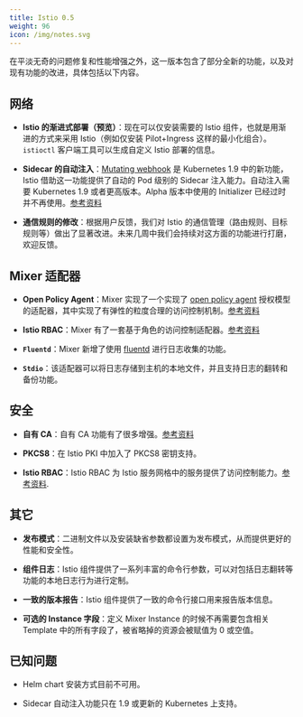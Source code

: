 ```yaml
---
title: Istio 0.5
weight: 96
icon: /img/notes.svg
---
```


在平淡无奇的问题修复和性能增强之外，这一版本包含了部分全新的功能，以及对现有功能的改进，具体包括以下内容。

## 网络

- **Istio 的渐进式部署（预览）**：现在可以仅安装需要的 Istio 组件，也就是用渐进的方式来采用 Istio（例如仅安装 Pilot+Ingress 这样的最小化组合）。`istioctl` 客户端工具可以生成自定义 Istio 部署的信息。

- **Sidecar 的自动注入**：[Mutating webhook](https://github.com/kubernetes/kubernetes/blob/master/CHANGELOG-1.9.md#api-machinery) 是 Kubernetes 1.9 中的新功能，Istio 借助这一功能提供了自动的 Pod 级别的 Sidecar 注入能力。自动注入需要 Kubernetes 1.9 或者更高版本。Alpha 版本中使用的 Initializer 已经过时并不再使用。[参考资料](/zh/docs/setup/kubernetes/sidecar-injection/#sidecar-的自动注入)

- **通信规则的修改**：根据用户反馈，我们对 Istio 的通信管理（路由规则、目标规则等）做出了显著改进。未来几周中我们会持续对这方面的功能进行打磨，欢迎反馈。

## Mixer 适配器

- **Open Policy Agent**：Mixer 实现了一个实现了 [open policy agent](https://www.openpolicyagent.org) 授权模型的适配器，其中实现了有弹性的粒度合理的访问控制机制。[参考资料](https://docs.google.com/document/d/1U2XFmah7tYdmC5lWkk3D43VMAAQ0xkBatKmohf90ICA)

- **Istio RBAC**：Mixer 有了一套基于角色的访问控制适配器。[参考资料](/zh/docs/concepts/security/#授权和鉴权)

- **`Fluentd`**：Mixer 新增了使用 [fluentd](https://www.fluentd.org) 进行日志收集的功能。

- **`Stdio`**：该适配器可以将日志存储到主机的本地文件，并且支持日志的翻转和备份功能。

## 安全

- **自有 CA**：自有 CA 功能有了很多增强。[参考资料](/zh/docs/tasks/security/plugin-ca-cert/)

- **PKCS8**：在 Istio PKI 中加入了 PKCS8 密钥支持。

- **Istio RBAC**：Istio RBAC 为 Istio 服务网格中的服务提供了访问控制能力。[参考资料](/zh/docs/concepts/security/#授权和鉴权).

## 其它

- **发布模式**：二进制文件以及安装缺省参数都设置为发布模式，从而提供更好的性能和安全性。

- **组件日志**：Istio 组件提供了一系列丰富的命令行参数，可以对包括日志翻转等功能的本地日志行为进行定制。

- **一致的版本报告**：Istio 组件提供了一致的命令行接口用来报告版本信息。

- **可选的 Instance 字段**：定义 Mixer Instance 的时候不再需要包含相关 Template 中的所有字段了，被省略掉的资源会被赋值为 0 或空值。

## 已知问题

- Helm chart 安装方式目前不可用。

- Sidecar 自动注入功能只在 1.9 或更新的 Kubernetes 上支持。
